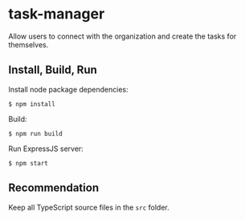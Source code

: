 # task-manager

Allow users to connect with the organization and create the tasks for themselves.

## Install, Build, Run

Install node package dependencies:

`$ npm install`

Build:

`$ npm run build`

Run ExpressJS server:

`$ npm start`

## Recommendation

Keep all TypeScript source files in the `src` folder.
